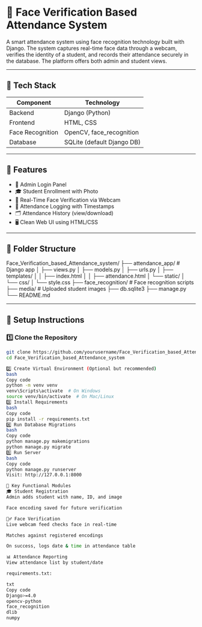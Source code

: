 # 📸 Face Verification Based Attendance System

A smart attendance system using face recognition technology built with Django. The system captures real-time face data through a webcam, verifies the identity of a student, and records their attendance securely in the database. The platform offers both admin and student views.

---

## 🧱 Tech Stack

| Component  | Technology              |
|------------|--------------------------|
| Backend    | Django (Python)          |
| Frontend   | HTML, CSS                |
| Face Recognition | OpenCV, face_recognition |
| Database   | SQLite (default Django DB) |

---

## 🌟 Features

- 🔐 Admin Login Panel  
- 🎓 Student Enrollment with Photo  
- 📸 Real-Time Face Verification via Webcam  
- 📅 Attendance Logging with Timestamps  
- 🗂 Attendance History (view/download)  
- 🖥 Clean Web UI using HTML/CSS  

---
## 📁 Folder Structure

Face_Verification_based_Attendance_system/
├── attendance_app/ # Django app
│ ├── views.py
│ ├── models.py
│ ├── urls.py
│ ├── templates/
│ │ ├── index.html
│ │ ├── attendance.html
│ └── static/
│ └── css/
│ └── style.css
├── face_recognition/ # Face recognition scripts
├── media/ # Uploaded student images
├── db.sqlite3
├── manage.py
└── README.md


---

## 🔧 Setup Instructions

### 1️⃣ Clone the Repository
```bash
git clone https://github.com/yourusername/Face_Verification_based_Attendance_system.git
cd Face_Verification_based_Attendance_system

2️⃣ Create Virtual Environment (Optional but recommended)
bash
Copy code
python -m venv venv
venv\Scripts\activate  # On Windows
source venv/bin/activate  # On Mac/Linux
3️⃣ Install Requirements
bash
Copy code
pip install -r requirements.txt
4️⃣ Run Database Migrations
bash
Copy code
python manage.py makemigrations
python manage.py migrate
5️⃣ Run Server
bash
Copy code
python manage.py runserver
Visit: http://127.0.0.1:8000

🧪 Key Functional Modules
🎓 Student Registration
Admin adds student with name, ID, and image

Face encoding saved for future verification

🕵️‍♂️ Face Verification
Live webcam feed checks face in real-time

Matches against registered encodings

On success, logs date & time in attendance table

📊 Attendance Reporting
View attendance list by student/date

requirements.txt:

txt
Copy code
Django>=4.0
opencv-python
face_recognition
dlib
numpy
